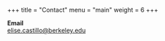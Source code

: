 +++
title = "Contact"
menu = "main"
weight = 6
+++

**Email**  
[elise.castillo@berkeley.edu](mailto:elise.castillo@berkeley.edu)
